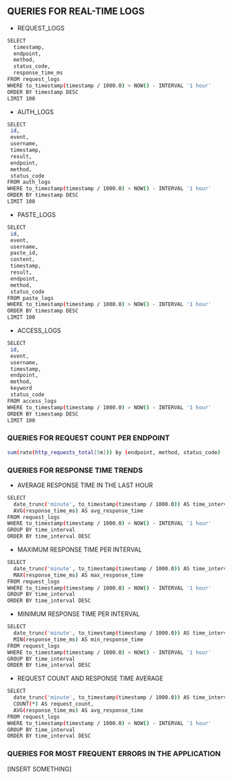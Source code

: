 ## QUERIES FOR REAL-TIME LOGS

- REQUEST_LOGS

```sh
SELECT
  timestamp,
  endpoint,
  method,
  status_code,
  response_time_ms
FROM request_logs
WHERE to_timestamp(timestamp / 1000.0) > NOW() - INTERVAL '1 hour'
ORDER BY timestamp DESC
LIMIT 100
```

- AUTH_LOGS

```sh
SELECT
 id,
 event,
 username,
 timestamp,
 result,
 endpoint,
 method,
 status_code
FROM auth_logs
WHERE to_timestamp(timestamp / 1000.0) > NOW() - INTERVAL '1 hour'
ORDER BY timestamp DESC
LIMIT 100
```

- PASTE_LOGS

```sh
SELECT
 id,
 event,
 username,
 paste_id,
 content,
 timestamp,
 result,
 endpoint,
 method,
 status_code
FROM paste_logs
WHERE to_timestamp(timestamp / 1000.0) > NOW() - INTERVAL '1 hour'
ORDER BY timestamp DESC
LIMIT 100
```

- ACCESS_LOGS

```sh
SELECT
 id,
 event,
 username,
 timestamp,
 endpoint,
 method,
 keyword
 status_code
FROM access_logs
WHERE to_timestamp(timestamp / 1000.0) > NOW() - INTERVAL '1 hour'
ORDER BY timestamp DESC
LIMIT 100
```

### QUERIES FOR REQUEST COUNT PER ENDPOINT

```sh
sum(rate(http_requests_total[5m])) by (endpoint, method, status_code)
```

### QUERIES FOR RESPONSE TIME TRENDS

- AVERAGE RESPONSE TIME IN THE LAST HOUR

```sh
SELECT
  date_trunc('minute', to_timestamp(timestamp / 1000.0)) AS time_interval,
  AVG(response_time_ms) AS avg_response_time
FROM request_logs
WHERE to_timestamp(timestamp / 1000.0) > NOW() - INTERVAL '1 hour'
GROUP BY time_interval
ORDER BY time_interval DESC
```

- MAXIMUM RESPONSE TIME PER INTERVAL

```sh
SELECT
  date_trunc('minute', to_timestamp(timestamp / 1000.0)) AS time_interval,
  MAX(response_time_ms) AS max_response_time
FROM request_logs
WHERE to_timestamp(timestamp / 1000.0) > NOW() - INTERVAL '1 hour'
GROUP BY time_interval
ORDER BY time_interval DESC
```

- MINIMUM RESPONSE TIME PER INTERVAL

```sh
SELECT
  date_trunc('minute', to_timestamp(timestamp / 1000.0)) AS time_interval,
  MIN(response_time_ms) AS min_response_time
FROM request_logs
WHERE to_timestamp(timestamp / 1000.0) > NOW() - INTERVAL '1 hour'
GROUP BY time_interval
ORDER BY time_interval DESC
```

- REQUEST COUNT AND RESPONSE TIME AVERAGE

```sh
SELECT
  date_trunc('minute', to_timestamp(timestamp / 1000.0)) AS time_interval,
  COUNT(*) AS request_count,
  AVG(response_time_ms) AS avg_response_time
FROM request_logs
WHERE to_timestamp(timestamp / 1000.0) > NOW() - INTERVAL '1 hour'
GROUP BY time_interval
ORDER BY time_interval DESC
```

### QUERIES FOR MOST FREQUENT ERRORS IN THE APPLICATION

[INSERT SOMETHING]
